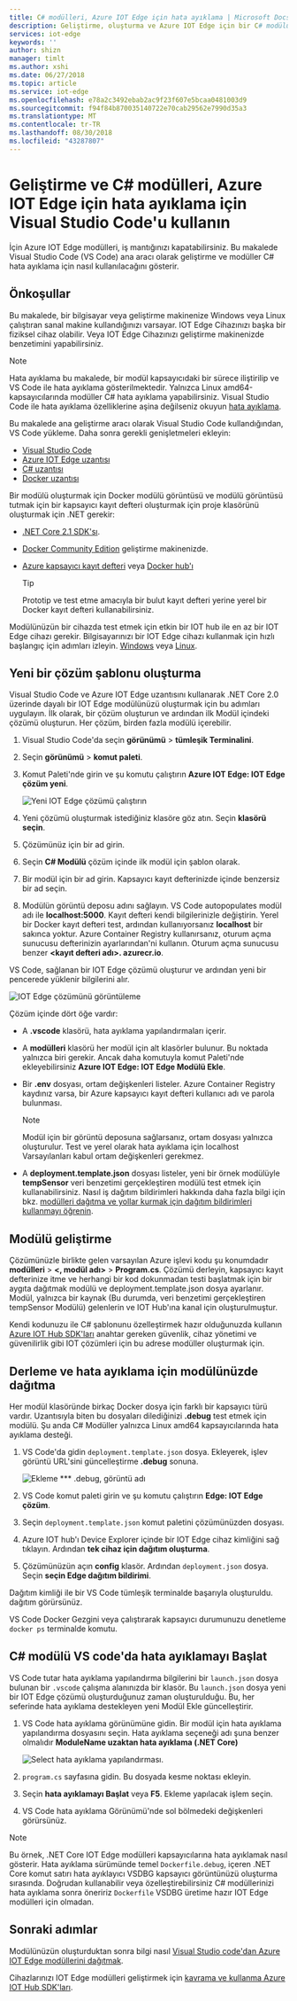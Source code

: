 ```yaml
---
title: C# modülleri, Azure IOT Edge için hata ayıklama | Microsoft Docs
description: Geliştirme, oluşturma ve Azure IOT Edge için bir C# modülü hata ayıklamak için Visual Studio Code kullanın
services: iot-edge
keywords: ''
author: shizn
manager: timlt
ms.author: xshi
ms.date: 06/27/2018
ms.topic: article
ms.service: iot-edge
ms.openlocfilehash: e78a2c3492ebab2ac9f23f607e5bcaa0481003d9
ms.sourcegitcommit: f94f84b870035140722e70cab29562e7990d35a3
ms.translationtype: MT
ms.contentlocale: tr-TR
ms.lasthandoff: 08/30/2018
ms.locfileid: "43287807"
---
```

# <a name="use-visual-studio-code-to-develop-and-debug-c-modules-for-azure-iot-edge"></a>Geliştirme ve C# modülleri, Azure IOT Edge için hata ayıklama için Visual Studio Code'u kullanın

İçin Azure IOT Edge modülleri, iş mantığınızı kapatabilirsiniz. Bu makalede Visual Studio Code (VS Code) ana aracı olarak geliştirme ve modüller C# hata ayıklama için nasıl kullanılacağını gösterir.

## <a name="prerequisites"></a>Önkoşullar
Bu makalede, bir bilgisayar veya geliştirme makinenize Windows veya Linux çalıştıran sanal makine kullandığınızı varsayar. IOT Edge Cihazınızı başka bir fiziksel cihaz olabilir. Veya IOT Edge Cihazınızı geliştirme makinenizde benzetimini yapabilirsiniz.

> [!NOTE]
> Hata ayıklama bu makalede, bir modül kapsayıcıdaki bir sürece iliştirilip ve VS Code ile hata ayıklama gösterilmektedir. Yalnızca Linux amd64-kapsayıcılarında modüller C# hata ayıklama yapabilirsiniz. Visual Studio Code ile hata ayıklama özelliklerine aşina değilseniz okuyun [hata ayıklama](https://code.visualstudio.com/Docs/editor/debugging). 

Bu makalede ana geliştirme aracı olarak Visual Studio Code kullandığından, VS Code yükleme. Daha sonra gerekli genişletmeleri ekleyin:
* [Visual Studio Code](https://code.visualstudio.com/) 
* [Azure IOT Edge uzantısı](https://marketplace.visualstudio.com/items?itemName=vsciot-vscode.azure-iot-edge) 
* [C# uzantısı](https://marketplace.visualstudio.com/items?itemName=ms-vscode.csharp) 
* [Docker uzantısı](https://marketplace.visualstudio.com/items?itemName=PeterJausovec.vscode-docker)

Bir modülü oluşturmak için Docker modülü görüntüsü ve modülü görüntüsü tutmak için bir kapsayıcı kayıt defteri oluşturmak için proje klasörünü oluşturmak için .NET gerekir:
* [.NET Core 2.1 SDK'sı](https://www.microsoft.com/net/download).
* [Docker Community Edition](https://docs.docker.com/install/) geliştirme makinenizde. 
* [Azure kapsayıcı kayıt defteri](https://docs.microsoft.com/azure/container-registry/) veya [Docker hub'ı](https://docs.docker.com/docker-hub/repos/#viewing-repository-tags)

   > [!TIP]
   > Prototip ve test etme amacıyla bir bulut kayıt defteri yerine yerel bir Docker kayıt defteri kullanabilirsiniz. 

Modülünüzün bir cihazda test etmek için etkin bir IOT hub ile en az bir IOT Edge cihazı gerekir. Bilgisayarınızı bir IOT Edge cihazı kullanmak için hızlı başlangıç için adımları izleyin. [Windows](quickstart.md) veya [Linux](quickstart-linux.md). 

## <a name="create-a-new-solution-template"></a>Yeni bir çözüm şablonu oluşturma

Visual Studio Code ve Azure IOT Edge uzantısını kullanarak .NET Core 2.0 üzerinde dayalı bir IOT Edge modülünüzü oluşturmak için bu adımları uygulayın. İlk olarak, bir çözüm oluşturun ve ardından ilk Modül içindeki çözümü oluşturun. Her çözüm, birden fazla modülü içerebilir. 

1. Visual Studio Code'da seçin **görünümü** > **tümleşik Terminalini**.
3. Seçin **görünümü** > **komut paleti**. 
4. Komut Paleti'nde girin ve şu komutu çalıştırın **Azure IOT Edge: IOT Edge çözüm yeni**.

   ![Yeni IOT Edge çözümü çalıştırın](./media/how-to-develop-csharp-module/new-solution.png)

5. Yeni çözümü oluşturmak istediğiniz klasöre göz atın. Seçin **klasörü seçin**. 
6. Çözümünüz için bir ad girin. 
7. Seçin **C# Modülü** çözüm içinde ilk modül için şablon olarak.
8. Bir modül için bir ad girin. Kapsayıcı kayıt defterinizde içinde benzersiz bir ad seçin. 
9. Modülün görüntü deposu adını sağlayın. VS Code autopopulates modül adı ile **localhost:5000**. Kayıt defteri kendi bilgilerinizle değiştirin. Yerel bir Docker kayıt defteri test, ardından kullanıyorsanız **localhost** bir sakınca yoktur. Azure Container Registry kullanırsanız, oturum açma sunucusu defterinizin ayarlarından'ni kullanın. Oturum açma sunucusu benzer  **\<kayıt defteri adı\>. azurecr.io**.

VS Code, sağlanan bir IOT Edge çözümü oluşturur ve ardından yeni bir pencerede yüklenir bilgilerini alır.

   ![IOT Edge çözümünü görüntüleme](./media/how-to-develop-csharp-module/view-solution.png)

Çözüm içinde dört öğe vardır: 
* A **.vscode** klasörü, hata ayıklama yapılandırmaları içerir.
* A **modülleri** klasörü her modül için alt klasörler bulunur. Bu noktada yalnızca biri gerekir. Ancak daha komutuyla komut Paleti'nde ekleyebilirsiniz **Azure IOT Edge: IOT Edge Modülü Ekle**. 
* Bir **.env** dosyası, ortam değişkenleri listeler. Azure Container Registry kaydınız varsa, bir Azure kapsayıcı kayıt defteri kullanıcı adı ve parola bulunması. 

   >[!NOTE]
   >Modül için bir görüntü deposuna sağlarsanız, ortam dosyası yalnızca oluşturulur. Test ve yerel olarak hata ayıklama için localhost Varsayılanları kabul ortam değişkenleri gerekmez. 

* A **deployment.template.json** dosyası listeler, yeni bir örnek modülüyle **tempSensor** veri benzetimi gerçekleştiren modülü test etmek için kullanabilirsiniz. Nasıl iş dağıtım bildirimleri hakkında daha fazla bilgi için bkz. [modülleri dağıtma ve yollar kurmak için dağıtım bildirimleri kullanmayı öğrenin](module-composition.md). 

## <a name="develop-your-module"></a>Modülü geliştirme

Çözümünüzle birlikte gelen varsayılan Azure işlevi kodu şu konumdadır **modülleri** > **\<, modül adı\>**   >   **Program.cs**. Çözümü derleyin, kapsayıcı kayıt defterinize itme ve herhangi bir kod dokunmadan testi başlatmak için bir aygıta dağıtmak modülü ve deployment.template.json dosya ayarlanır. Modül, yalnızca bir kaynak (Bu durumda, veri benzetimi gerçekleştiren tempSensor Modülü) gelenlerin ve IOT Hub'ına kanal için oluşturulmuştur. 

Kendi kodunuzu ile C# şablonunu özelleştirmek hazır olduğunuzda kullanın [Azure IOT Hub SDK'ları](../iot-hub/iot-hub-devguide-sdks.md) anahtar gereken güvenlik, cihaz yönetimi ve güvenilirlik gibi IOT çözümleri için bu adrese modüller oluşturmak için. 

## <a name="build-and-deploy-your-module-for-debugging"></a>Derleme ve hata ayıklama için modülünüzde dağıtma

Her modül klasöründe birkaç Docker dosya için farklı bir kapsayıcı türü vardır. Uzantısıyla biten bu dosyaları dilediğinizi **.debug** test etmek için modülü. Şu anda C# Modüller yalnızca Linux amd64 kapsayıcılarında hata ayıklama desteği.

1. VS Code'da gidin `deployment.template.json` dosya. Ekleyerek, işlev görüntü URL'sini güncelleştirme **.debug** sonuna.

   ![Ekleme *** .debug, görüntü adı](./media/how-to-develop-csharp-module/image-debug.png)

2. VS Code komut paleti girin ve şu komutu çalıştırın **Edge: IOT Edge çözüm**.
3. Seçin `deployment.template.json` komut paletini çözümünüzden dosyası. 
4. Azure IOT hub'ı Device Explorer içinde bir IOT Edge cihaz kimliğini sağ tıklayın. Ardından **tek cihaz için dağıtım oluşturma**. 
5. Çözümünüzün açın **config** klasör. Ardından `deployment.json` dosya. Seçin **seçin Edge dağıtım bildirimi**. 

Dağıtım kimliği ile bir VS Code tümleşik terminalde başarıyla oluşturuldu. dağıtım görürsünüz.

VS Code Docker Gezgini veya çalıştırarak kapsayıcı durumunuzu denetleme `docker ps` terminalde komutu.

## <a name="start-debugging-c-module-in-vs-code"></a>C# modülü VS code'da hata ayıklamayı Başlat
VS Code tutar hata ayıklama yapılandırma bilgilerini bir `launch.json` dosya bulunan bir `.vscode` çalışma alanınızda bir klasör. Bu `launch.json` dosya yeni bir IOT Edge çözümü oluşturduğunuz zaman oluşturulduğu. Bu, her seferinde hata ayıklama destekleyen yeni Modül Ekle güncelleştirir. 

1. VS Code hata ayıklama görünümüne gidin. Bir modül için hata ayıklama yapılandırma dosyasını seçin. Hata ayıklama seçeneği adı şuna benzer olmalıdır **ModuleName uzaktan hata ayıklama (.NET Core)**

   ![Select hata ayıklama yapılandırması](./media/how-to-develop-csharp-module/debug-config.png).

2. `program.cs` sayfasına gidin. Bu dosyada kesme noktası ekleyin.

3. Seçin **hata ayıklamayı Başlat** veya **F5**. Ekleme yapılacak işlem seçin.

4. VS Code hata ayıklama Görünümü'nde sol bölmedeki değişkenleri görürsünüz. 

> [!NOTE]
> Bu örnek, .NET Core IOT Edge modülleri kapsayıcılarına hata ayıklamak nasıl gösterir. Hata ayıklama sürümünde temel `Dockerfile.debug`, içeren .NET Core komut satırı hata ayıklayıcı VSDBG kapsayıcı görüntünüzü oluşturma sırasında. Doğrudan kullanabilir veya özelleştirebilirsiniz C# modüllerinizi hata ayıklama sonra öneririz `Dockerfile` VSDBG üretime hazır IOT Edge modülleri için olmadan.

## <a name="next-steps"></a>Sonraki adımlar

Modülünüzün oluşturduktan sonra bilgi nasıl [Visual Studio code'dan Azure IOT Edge modüllerini dağıtmak](how-to-deploy-modules-vscode.md).

Cihazlarınızı IOT Edge modülleri geliştirmek için [kavrama ve kullanma Azure IOT Hub SDK'ları](../iot-hub/iot-hub-devguide-sdks.md).

